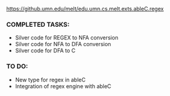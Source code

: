 https://github.umn.edu/melt/edu.umn.cs.melt.exts.ableC.regex

### COMPLETED TASKS:
* Silver code for REGEX to NFA conversion
* Silver code for NFA to DFA conversion
* Silver code for DFA to C

### TO DO:

* New type for regex in ableC
* Integration of regex engine with ableC

